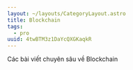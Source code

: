 ```yaml
---
layout: ~/layouts/CategoryLayout.astro
title: Blockchain
tags:
  - pro
uuid: 4twBTM3z1DaYcQXGKaqkR
---
```


Các bài viết chuyên sâu về Blockchain
